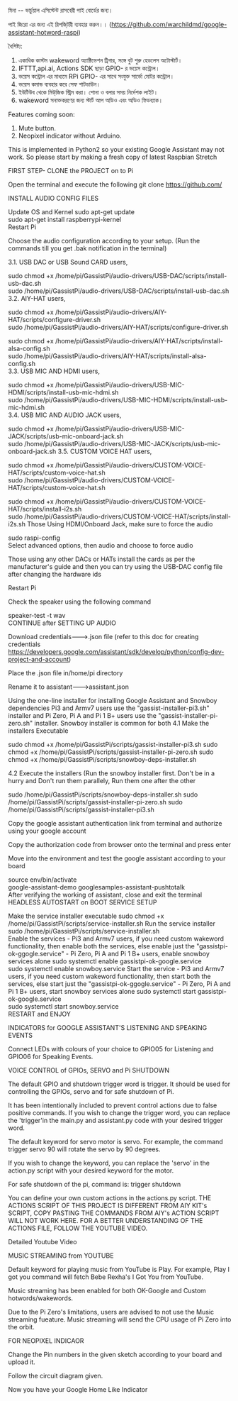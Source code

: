 মিনা  -- ভার্চুয়াল এসিস্টেন্ট রাসবেরী পাই বোর্ডের জন্য।

পাই জিরো এর জন্য এই রিপজি্টরী ব্যবহার করুন।। (https://github.com/warchildmd/google-assistant-hotword-raspi)

বৈশিষ্ট্য:

1. একাধিক কাস্টম wakeword অ্যাক্টিভেশন ট্রিগার, সঙ্গে বুট শুরু হেডলেস অটোস্টার্ট।
2. IFTTT,api.ai, Actions SDK ছাড়া GPIO- র ভয়েস কন্ট্রোল।
3. ভয়েস কন্ট্রোল এর মাধ্যমে RPi GPIO- এর সাথে সংযুক্ত সার্ভো মোটর কন্ট্রোল। 
4. ভয়েস কমান্ড ব্যবহার করে সেফ শাটডাউন।
5. ইউটিউব থেকে মিউ্জিক স্ট্রিম করা।
শোনা ও বলার সময় নির্দেশক লাইট।
7. wakeword সনাক্তকরণের জন্য স্টার্ট আপ অডিও এবং অডিও ফিডব্যাক।

Features coming soon:

1. Mute button.
2. Neopixel indicator without Arduino.

This is implemented in Python2 so your existing Google Assistant may not work. So please start by making a fresh copy of latest Raspbian Stretch

FIRST STEP- CLONE the PROJECT on to Pi

Open the terminal and execute the following
git clone https://github.com/

INSTALL AUDIO CONFIG FILES

Update OS and Kernel
sudo apt-get update  
sudo apt-get install raspberrypi-kernel  
Restart Pi

Choose the audio configuration according to your setup.
(Run the commands till you get .bak notification in the terminal)

3.1. USB DAC or USB Sound CARD users,

sudo chmod +x /home/pi/GassistPi/audio-drivers/USB-DAC/scripts/install-usb-dac.sh  
sudo /home/pi/GassistPi/audio-drivers/USB-DAC/scripts/install-usb-dac.sh 
3.2. AIY-HAT users,

sudo chmod +x /home/pi/GassistPi/audio-drivers/AIY-HAT/scripts/configure-driver.sh  
sudo /home/pi/GassistPi/audio-drivers/AIY-HAT/scripts/configure-driver.sh  

sudo chmod +x /home/pi/GassistPi/audio-drivers/AIY-HAT/scripts/install-alsa-config.sh  
sudo /home/pi/GassistPi/audio-drivers/AIY-HAT/scripts/install-alsa-config.sh  
3.3. USB MIC AND HDMI users,

sudo chmod +x /home/pi/GassistPi/audio-drivers/USB-MIC-HDMI/scripts/install-usb-mic-hdmi.sh  
sudo /home/pi/GassistPi/audio-drivers/USB-MIC-HDMI/scripts/install-usb-mic-hdmi.sh  
3.4. USB MIC AND AUDIO JACK users,

sudo chmod +x /home/pi/GassistPi/audio-drivers/USB-MIC-JACK/scripts/usb-mic-onboard-jack.sh  
sudo /home/pi/GassistPi/audio-drivers/USB-MIC-JACK/scripts/usb-mic-onboard-jack.sh 
3.5. CUSTOM VOICE HAT users,

sudo chmod +x /home/pi/GassistPi/audio-drivers/CUSTOM-VOICE-HAT/scripts/custom-voice-hat.sh  
sudo /home/pi/GassistPi/audio-drivers/CUSTOM-VOICE-HAT/scripts/custom-voice-hat.sh  

sudo chmod +x /home/pi/GassistPi/audio-drivers/CUSTOM-VOICE-HAT/scripts/install-i2s.sh  
sudo /home/pi/GassistPi/audio-drivers/CUSTOM-VOICE-HAT/scripts/install-i2s.sh 
Those Using HDMI/Onboard Jack, make sure to force the audio

sudo raspi-config  
Select advanced options, then audio and choose to force audio

Those using any other DACs or HATs install the cards as per the manufacturer's guide and then you can try using the USB-DAC config file after changing the hardware ids

Restart Pi

Check the speaker using the following command

speaker-test -t wav  
CONTINUE after SETTING UP AUDIO

Download credentials--->.json file (refer to this doc for creating credentials https://developers.google.com/assistant/sdk/develop/python/config-dev-project-and-account)

Place the .json file in/home/pi directory

Rename it to assistant--->assistant.json

Using the one-line installer for installing Google Assistant and Snowboy dependencies
Pi3 and Armv7 users use the "gassist-installer-pi3.sh" installer and Pi Zero, Pi A and Pi 1 B+ users use the "gassist-installer-pi-zero.sh" installer. Snowboy installer is common for both
4.1 Make the installers Executable

sudo chmod +x /home/pi/GassistPi/scripts/gassist-installer-pi3.sh
sudo chmod +x /home/pi/GassistPi/scripts/gassist-installer-pi-zero.sh
sudo chmod +x /home/pi/GassistPi/scripts/snowboy-deps-installer.sh  

4.2 Execute the installers (Run the snowboy installer first. Don't be in a hurry and Don't run them parallely, Run them one after the other

sudo  /home/pi/GassistPi/scripts/snowboy-deps-installer.sh
sudo  /home/pi/GassistPi/scripts/gassist-installer-pi-zero.sh
sudo  /home/pi/GassistPi/scripts/gassist-installer-pi3.sh  

Copy the google assistant authentication link from terminal and authorize using your google account

Copy the authorization code from browser onto the terminal and press enter

Move into the environment and test the google assistant according to your board

source env/bin/activate  
google-assistant-demo 
googlesamples-assistant-pushtotalk   
After verifying the working of assistant, close and exit the terminal
HEADLESS AUTOSTART on BOOT SERVICE SETUP

Make the service installer executable
sudo chmod +x /home/pi/GassistPi/scripts/service-installer.sh 
Run the service installer
sudo /home/pi/GassistPi/scripts/service-installer.sh    
Enable the services - Pi3 and Armv7 users, if you need custom wakeword functionality, then enable both the services, else enable just the "gassistpi-ok-ggogle.service" - Pi Zero, Pi A and Pi 1 B+ users, enable snowboy services alone
sudo systemctl enable gassistpi-ok-google.service  
sudo systemctl enable snowboy.service
Start the service - Pi3 and Armv7 users, if you need custom wakeword functionality, then start both the services, else start just the "gassistpi-ok-ggogle.service" - Pi Zero, Pi A and Pi 1 B+ users, start snowboy services alone
sudo systemctl start gassistpi-ok-google.service  
sudo systemctl start snowboy.service   
RESTART and ENJOY

INDICATORS for GOOGLE ASSISTANT'S LISTENING AND SPEAKING EVENTS

Connect LEDs with colours of your choice to GPIO05 for Listening and GPIO06 for Speaking Events.

VOICE CONTROL of GPIOs, SERVO and Pi SHUTDOWN

The default GPIO and shutdown trigger word is trigger. It should be used for controlling the GPIOs, servo and for safe shutdown of Pi.

It has been intentionally included to prevent control actions due to false positive commands. If you wish to change the trigger word, you can replace the 'trigger'in the main.py and assistant.py code with your desired trigger word.

The default keyword for servo motor is servo. For example, the command trigger servo 90 will rotate the servo by 90 degrees.

If you wish to change the keyword, you can replace the 'servo' in the action.py script with your desired keyword for the motor.

For safe shutdown of the pi, command is: trigger shutdown

You can define your own custom actions in the actions.py script.
THE ACTIONS SCRIPT OF THIS PROJECT IS DIFFERENT FROM AIY KIT's SCRIPT, COPY PASTING THE COMMANDS FROM AIY's ACTION SCRIPT WILL NOT WORK HERE. FOR A BETTER UNDERSTANDING OF THE ACTIONS FILE, FOLLOW THE YOUTUBE VIDEO.

Detailed Youtube Video

MUSIC STREAMING from YOUTUBE

Default keyword for playing music from YouTube is Play. For example, Play I got you command will fetch Bebe Rexha's I Got You from YouTube.

Music streaming has been enabled for both OK-Google and Custom hotwords/wakewords.

Due to the Pi Zero's limitations, users are advised to not use the Music streaming fueature. Music streaming will send the CPU usage of Pi Zero into the orbit.

FOR NEOPIXEL INDICAOR

Change the Pin numbers in the given sketch according to your board and upload it.

Follow the circuit diagram given.

Now you have your Google Home Like Indicator
